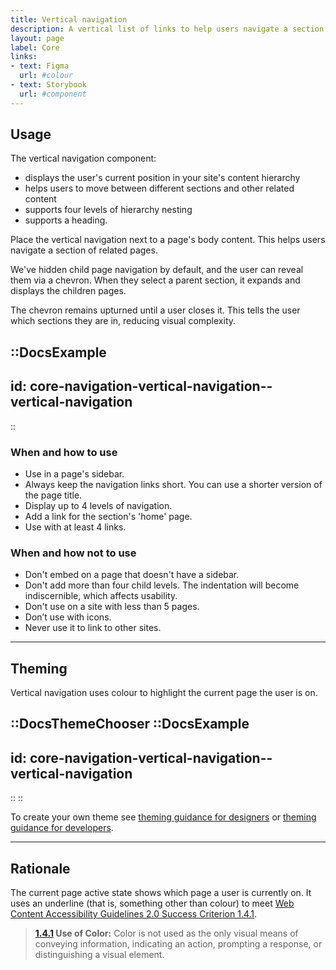 ```yaml
---
title: Vertical navigation
description: A vertical list of links to help users navigate a section of related pages.
layout: page
label: Core
links:
- text: Figma
  url: #colour
- text: Storybook
  url: #component
---
```


## Usage
The vertical navigation component:
- displays the user's current position in your site's content hierarchy
- helps users to move between different sections and other related content
- supports four levels of hierarchy nesting 
-   supports a heading. 

Place the vertical navigation next to a page's body content. This helps users navigate a section of related pages.

We've hidden child page navigation by default, and the user can reveal them via a chevron. When they select a parent section, it expands and displays the children pages. 

The chevron remains upturned until a user closes it. This tells the user which sections they are in, reducing visual complexity.

::DocsExample
---
id: core-navigation-vertical-navigation--vertical-navigation
---
::

### When and how to use
- Use in a page's sidebar.
- Always keep the navigation links short. You can use a shorter version of the page title.
- Display up to 4 levels of navigation.
- Add a link for the section's 'home' page.
- Use with at least 4 links.

### When and how not to use
- Don't embed on a page that doesn't have a sidebar.
- Don't add more than four child levels. The indentation will become indiscernible, which affects usability.
- Don't use on a site with less than 5 pages.
- Don’t use with icons.
- Never use it to link to other sites.

---

## Theming
Vertical navigation uses colour to highlight the current page the user is on. 

::DocsThemeChooser
  ::DocsExample
  ---
  id: core-navigation-vertical-navigation--vertical-navigation
  ---
  ::
::

To create your own theme see [theming guidance for designers]() or [theming guidance for developers]().

---

## Rationale
The current page active state shows which page a user is currently on. It uses an underline (that is, something other than colour) to meet [Web Content Accessibility Guidelines 2.0 Success Criterion 1.4.1](https://www.w3.org/TR/UNDERSTANDING-WCAG20/visual-audio-contrast-without-color.html).

> **[1.4.1](https://www.w3.org/TR/2008/REC-WCAG20-20081211/#visual-audio-contrast-without-color) Use of Color:** Color is not used as the only visual means of conveying information, indicating an action, prompting a response, or distinguishing a visual element.

